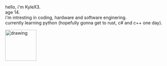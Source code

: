 <br>hello, i'm KyleX3. 
<br>age 14.
<br>i'm intresting in coding, hardware and software enginering.
<br>currently learning python (hopefully gonna get to rust, c# and c++ one day).

<img src="https://media3.giphy.com/media/v1.Y2lkPTc5MGI3NjExNm4xemFmYTB5YWdtaHNzcTV3M2F3aWtmN2s0czg0dGM4MzB1eG1tdiZlcD12MV9pbnRlcm5hbF9naWZfYnlfaWQmY3Q9cw/W8HbTPp4AbhBgeI97F/giphy.gif" alt="drawing" width="100"/>
